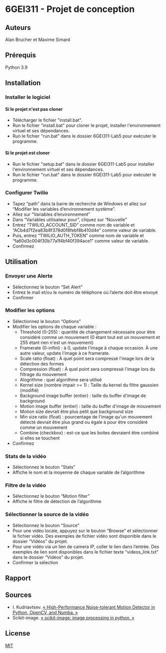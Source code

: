# 6GEI311 - Projet de conception
## Auteurs
Alan Brucher et Maxime Simard

## Prérequis
Python 3.9

## Installation

### Installer le logiciel

#### Si le projet n'est pas cloner
- Télécharger le fichier "install.bat".
- Run le fichier "install.bat" pour cloner le projet, installer l'environnement virtuel et ses dépendances.
- Run le fichier "run.bat" dans le dossier 6GEI311-Lab5 pour exécuter le programme.

#### Si le projet est cloner
- Run le fichier "setup.bat" dans le dossier 6GEI311-Lab5 pour installer l'environnement virtuel et ses dépendances.
- Run le fichier "run.bat" dans le dossier 6GEI311-Lab5 pour exécuter le programme.

### Configurer Twilio 

- Tapez “path” dans la barre de recherche de Windows et allez sur “Modifier les variables d’environnement système”. 
- Allez sur “Variables d’environnement” 
- Dans “Variables utilisateur pour”, cliquez sur “Nouvelle” 
- Entrez “TWILIO_ACCOUNT_SID” comme nom de variable et “ACb4d7f2ea83b8f378d0f8febf8b410d4e” comme valeur de variable. 
- Puis, entrez “TWILIO_AUTH_TOKEN” comme nom de variable et “fa60d3c004f30b77a1f4bf40f394ace1” comme valeur de variable. 
- Confirmez 

## Utilisation

### Envoyer une Alerte 

- Sélectionnez le bouton “Set Alert” 
- Entrez le mail et/ou le numéro de téléphone où l’alerte doit être envoyé 
- Confirmer 

### Modifier les options 

- Sélectionnez le bouton “Options” 
- Modifier les options de chaque variable : 
  - Threshold (0-255) : quantité de changement nécessaire pour être considéré comme un mouvement (0 étant tout est un mouvement et 255 étant rien n'est un mouvement) 
  - Framerate (0-infini) : à 0, update l'image à chaque occasion. À une autre valeur, update l'image à ce framerate. 
  - Scale ratio (float) : À quel point sera compressé l'image lors de la détection des formes 
  - Compression (float) : À quel point sera compressé l'image lors du filtrage du mouvement 
  - Alogrithme : quel algorithme sera utilisé 
  - Kernel size (nombre impair >= 1) : Taille du kernel du filtre gaussien (modifié) 
  - Background image buffer (entier) : taille du buffer d'image de background 
  - Motion image buffer (entier) : taille du buffer d'image de mouvement 
  - Motion size devrait être plus petit que background size 
  - Min size ratio (float) : pourcentage de l'image qu'un mouvement détecté devrait être plus grand ou égale à pour être considéré comme un mouvement 
  - Combine (checkbox) : est-ce que les boites devraient être combiné si elles se touchent 
- Confirmez 

### Stats de la vidéo 

- Sélectionnez le bouton “Stats” 
- Affiche le nom et la moyenne de chaque variable de l’algorithme 

### Filtre de la vidéo 

- Sélectionnez le bouton “Motion filter” 
- Affiche le filtre de détection de l’algorithme 

### Sélectionner la source de la vidéo 

- Sélectionnez le bouton “Source” 
- Pour une vidéo locale, appuyez sur le bouton “Browse” et sélectionner le fichier vidéo. Des exemples de fichier vidéo sont disponible dans le dossier “Vidéos” du projet. 
- Pour une vidéo via un lien de camera IP, coller le lien dans l’entrée. Des exemples de lien sont disponibles dans le fichier texte “videos_link.txt” dans le dossier “Vidéos” du projet. 
- Confirmer la sélection 

## Rapport

## Sources

- I. Kudriavtsev. [« High-Performance Noise-tolerant Motion Detector in Python, OpenCV, and Numba. »](https://bitworks.software/en/high-speed-movement-detector-opencv-numba-numpy-python.html)
- Scikit-image. [« scikit-image: image processing in python. »](https://scikit-image.org/)

## License
[MIT](https://choosealicense.com/licenses/mit/)
